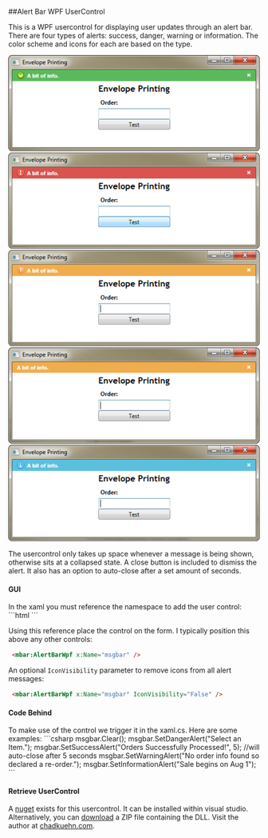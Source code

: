 ##Alert Bar WPF UserControl

This is a WPF usercontrol for displaying user updates through an alert bar. There are four types of alerts: success, danger, warning or information. The color scheme and icons for each are based on the type. 
  
<div><img src="/ReadME/Success.png" alt="Success" /></div>
<div><img src="/ReadME/Danger.png" alt="Danger" /></div>
<div><img src="/ReadME/Warning.png" alt="Warning" /></div>
<div><img src="/ReadME/WarningB.png" alt="Warning No Icon" /></div>
<div><img src="/ReadME/Information.png" alt="Information" /></div>

The usercontrol only takes up space whenever a message is being shown, otherwise sits at a collapsed state.  A close button is included to dismiss the alert. It also has an option to auto-close after a set amount of seconds. 

<h4>GUI</h4>
In the xaml you must reference the namespace to add the user control:
```html
<Window ...
    xmlns:mbar="clr-namespace:AlertBarWpf;assembly=AlertBarWpf">
```

Using this reference place the control on the form.  I typically position this above any other controls:
```html
 <mbar:AlertBarWpf x:Name="msgbar" />
```

An optional `IconVisibility` parameter to remove icons from all alert messages:

```html
 <mbar:AlertBarWpf x:Name="msgbar" IconVisibility="False" />
```

<h4>Code Behind</h4>
To make use of the control we trigger it in the xaml.cs.  Here are some examples:
```csharp
msgbar.Clear();
msgbar.SetDangerAlert("Select an Item.");
msgbar.SetSuccessAlert("Orders Successfully Processed!", 5); //will auto-close after 5 seconds
msgbar.SetWarningAlert("No order info found so declared a re-order.");
msgbar.SetInformationAlert("Sale begins on Aug 1");
```

<h4>Retrieve UserControl</h4>
A <a href="https://www.nuget.org/packages/AlertBarWpf/">nuget</a> exists for this usercontrol. It can be installed within visual studio.  Alternatively, you can <a href="/ReadME/Library.zip">download</a> a ZIP file containing the DLL.
Visit the author at <a href="http://chadkuehn.com">chadkuehn.com</a>.
